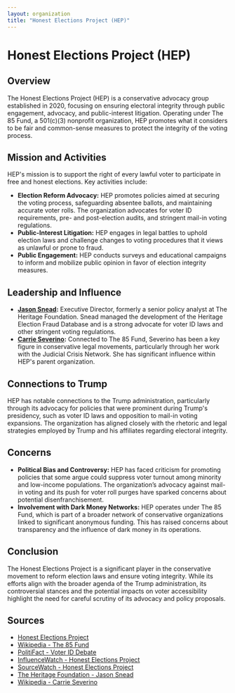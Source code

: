 ```yaml
---
layout: organization
title: "Honest Elections Project (HEP)"
---
```


# Honest Elections Project (HEP)

## Overview
The Honest Elections Project (HEP) is a conservative advocacy group established in 2020, focusing on ensuring electoral integrity through public engagement, advocacy, and public-interest litigation. Operating under The 85 Fund, a 501(c)(3) nonprofit organization, HEP promotes what it considers to be fair and common-sense measures to protect the integrity of the voting process.

## Mission and Activities
HEP's mission is to support the right of every lawful voter to participate in free and honest elections. Key activities include:
- **Election Reform Advocacy:** HEP promotes policies aimed at securing the voting process, safeguarding absentee ballots, and maintaining accurate voter rolls. The organization advocates for voter ID requirements, pre- and post-election audits, and stringent mail-in voting regulations.
- **Public-Interest Litigation:** HEP engages in legal battles to uphold election laws and challenge changes to voting procedures that it views as unlawful or prone to fraud.
- **Public Engagement:** HEP conducts surveys and educational campaigns to inform and mobilize public opinion in favor of election integrity measures.

## Leadership and Influence
- **[Jason Snead](https://www.heritage.org/staff/jason-snead):** Executive Director, formerly a senior policy analyst at The Heritage Foundation. Snead managed the development of the Heritage Election Fraud Database and is a strong advocate for voter ID laws and other stringent voting regulations.
- **[Carrie Severino](https://en.wikipedia.org/wiki/Carrie_Campbell_Severino):** Connected to The 85 Fund, Severino has been a key figure in conservative legal movements, particularly through her work with the Judicial Crisis Network. She has significant influence within HEP's parent organization.

## Connections to Trump
HEP has notable connections to the Trump administration, particularly through its advocacy for policies that were prominent during Trump's presidency, such as voter ID laws and opposition to mail-in voting expansions. The organization has aligned closely with the rhetoric and legal strategies employed by Trump and his affiliates regarding electoral integrity.

## Concerns
- **Political Bias and Controversy:** HEP has faced criticism for promoting policies that some argue could suppress voter turnout among minority and low-income populations. The organization’s advocacy against mail-in voting and its push for voter roll purges have sparked concerns about potential disenfranchisement.
- **Involvement with Dark Money Networks:** HEP operates under The 85 Fund, which is part of a broader network of conservative organizations linked to significant anonymous funding. This has raised concerns about transparency and the influence of dark money in its operations.

## Conclusion
The Honest Elections Project is a significant player in the conservative movement to reform election laws and ensure voting integrity. While its efforts align with the broader agenda of the Trump administration, its controversial stances and the potential impacts on voter accessibility highlight the need for careful scrutiny of its advocacy and policy proposals.

## Sources
- [Honest Elections Project](https://honestelections.org)
- [Wikipedia - The 85 Fund](https://en.wikipedia.org/wiki/The_85_Fund)
- [PolitiFact - Voter ID Debate](https://www.politifact.com/article/2021/aug/09/extremes-shape-voter-id-debate-rules-keep-getting/)
- [InfluenceWatch - Honest Elections Project](https://www.influencewatch.org/organization/honest-elections/)
- [SourceWatch - Honest Elections Project](https://www.sourcewatch.org/index.php?title=Honest_Elections_Project)
- [The Heritage Foundation - Jason Snead](https://www.heritage.org/staff/jason-snead)
- [Wikipedia - Carrie Severino](https://en.wikipedia.org/wiki/Carrie_Campbell_Severino)